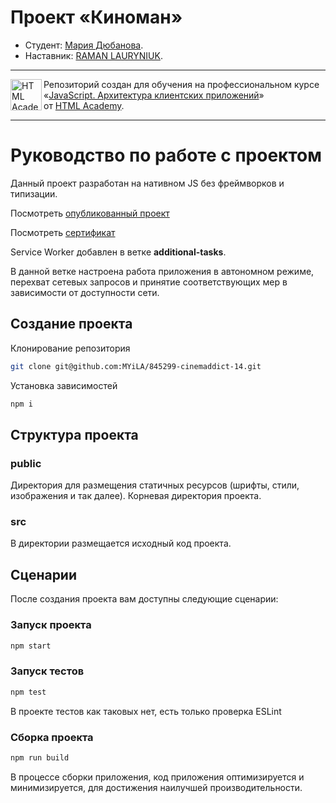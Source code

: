 # Проект «Киноман»

* Студент: [Мария Дюбанова](https://up.htmlacademy.ru/ecmascript/14/user/845299).
* Наставник: [RAMAN LAURYNIUK](https://htmlacademy.ru/profile/id1666565).

---

<a href="https://htmlacademy.ru/intensive/ecmascript"><img align="left" width="50" height="50" title="HTML Academy" src="https://up.htmlacademy.ru/static/img/intensive/ecmascript/logo-for-github.svg"></a>

Репозиторий создан для обучения на профессиональном курсе «[JavaScript. Архитектура клиентских приложений](https://htmlacademy.ru/intensive/ecmascript)» от [HTML Academy](https://htmlacademy.ru).

[check-image]: https://github.com/htmlacademy-ecmascript/845299-cinemaddict-14/workflows/Project%20check/badge.svg?branch=master
[check-url]: https://github.com/htmlacademy-ecmascript/845299-cinemaddict-14/actions

---

# Руководство по работе с проектом

Данный проект разработан на нативном JS без фреймворков и типизации.

Посмотреть [опубликованный проект](https://myila.github.io/845299-cinemaddict-14/)

Посмотреть [сертификат](https://assets.htmlacademy.ru/certificates/intensive/181/845299.pdf?1621879751&_ga=2.127605573.957325660.1627850411-1321747880.1620999137)

Service Worker добавлен в ветке **additional-tasks**.

В данной ветке настроена работа приложения в автономном режиме, перехват сетевых запросов и принятие соответствующих мер в зависимости от доступности сети.

## Создание проекта

Клонирование репозитория

```bash
git clone git@github.com:MYiLA/845299-cinemaddict-14.git
```

Установка зависимостей

```bash
npm i
```
## Структура проекта

### public

Директория для размещения статичных ресурсов (шрифты, стили, изображения и так далее). Корневая директория проекта.

### src

В директории размещается исходный код проекта.

## Сценарии

После создания проекта вам доступны следующие сценарии:

### Запуск проекта

```bash
npm start
```

### Запуск тестов

```bash
npm test
```

В проекте тестов как таковых нет, есть только проверка ESLint

### Сборка проекта

```bash
npm run build
```

В процессе сборки приложения, код приложения оптимизируется и минимизируется, для достижения наилучшей производительности.
